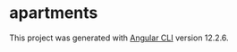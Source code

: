 # apartments

This project was generated with [Angular CLI](https://github.com/angular/angular-cli) version 12.2.6.
